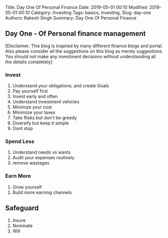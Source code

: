 Title: Day One Of Personal Finance
Date: 2019-05-01 00:10
Modified: 2019-05-01 00:10
Category: Investing
Tags: basics, investing, 
Slug: day-one
Authors: Rakesh Singh
Summary: Day One Of Personal Finance

## Day One - Of Personal finance management
[Disclaimer: This blog is inspired by many different finance blogs and portal. Also please consider all the suggestions on this blog as merely suggestions. You should not make any investment decisions without understanding all the details completely]

### Invest
1. Understand your obligations, and create Goals
2. Pay yourself first
3. Invest early and often
4. Understand Investment vehicles
4. Minimize your cost
5. Minimiize your taxes
6. Take Risks but don't be greedy
7. Diversify but keep it simple
8. Dont stop


### Spend Less
1. Understand needs vs wants
2. Audit your expenses routinely 
3. remove wastages

### Earn More
1. Grow yourself
2. Build more earning channels

## Safeguard
1. Insure
2. Nominate
3. Will
